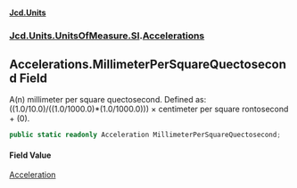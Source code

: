 #### [Jcd.Units](index.md 'index')
### [Jcd.Units.UnitsOfMeasure.SI](Jcd.Units.UnitsOfMeasure.SI.md 'Jcd.Units.UnitsOfMeasure.SI').[Accelerations](Accelerations.md 'Jcd.Units.UnitsOfMeasure.SI.Accelerations')

## Accelerations.MillimeterPerSquareQuectosecond Field

A(n) millimeter per square quectosecond. Defined as: ((1.0/10.0)/((1.0/1000.0)*(1.0/1000.0))) × centimeter per square rontosecond + (0).

```csharp
public static readonly Acceleration MillimeterPerSquareQuectosecond;
```

#### Field Value
[Acceleration](Acceleration.md 'Jcd.Units.UnitTypes.Acceleration')